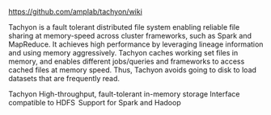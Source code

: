 https://github.com/amplab/tachyon/wiki

Tachyon is a fault tolerant distributed file system enabling reliable file sharing at memory-speed across cluster frameworks, such as Spark and MapReduce. It achieves high performance by leveraging lineage information and using memory aggressively. Tachyon caches working set files in memory, and enables different jobs/queries and frameworks to access cached files at memory speed. Thus, Tachyon avoids going to disk to load datasets that are frequently read.

Tachyon
 High-throughput, fault-tolerant in-memory storage 
 Interface compatible to HDFS 
 Support for Spark and Hadoop 


